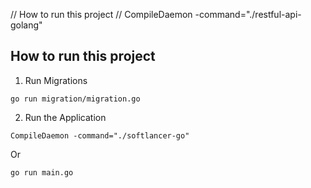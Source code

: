 // How to run this project
// CompileDaemon -command="./restful-api-golang"

## How to run this project

1. Run Migrations

```
go run migration/migration.go
```

2. Run the Application

```
CompileDaemon -command="./softlancer-go"
```

Or

```
go run main.go
```
